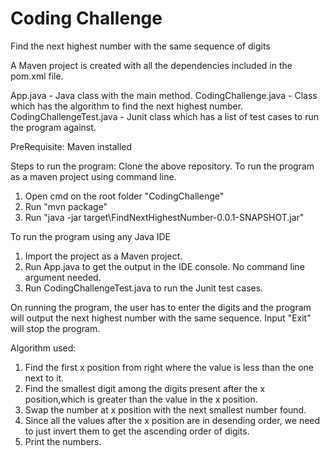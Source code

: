 # Coding Challenge

Find the next highest number with the same sequence of digits

A Maven project is created with all the dependencies included in the pom.xml file.

App.java - Java class with the main method.
CodingChallenge.java - Class which has the algorithm to find the next highest number.
CodingChallengeTest.java - Junit class which has a list of test cases to run the program against.

PreRequisite: Maven installed

Steps to run the program:
Clone the above repository.
To run the program as a maven project using command line.
1. Open cmd on the root folder "CodingChallenge"
2. Run "mvn package"
3. Run "java -jar target\FindNextHighestNumber-0.0.1-SNAPSHOT.jar"
  
To run the program using any Java IDE
1. Import the project as a Maven project.
2. Run App.java to get the output in the IDE console. No command line argument needed.
3. Run CodingChallengeTest.java to run the Junit test cases.


On running the program, the user has to enter the digits and the program will output the next highest number with the same sequence. 
Input "Exit" will stop the program.

Algorithm used:
1. Find the first x position from right where the value is less than the one next to it.
2. Find the smallest digit among the digits present after the x position,which is greater than the value in the x position.
3. Swap the number at x position with the next smallest number found.
4. Since all the values after the x position are in desending order, we need to just invert them to get the ascending order of digits.
5. Print the numbers. 
